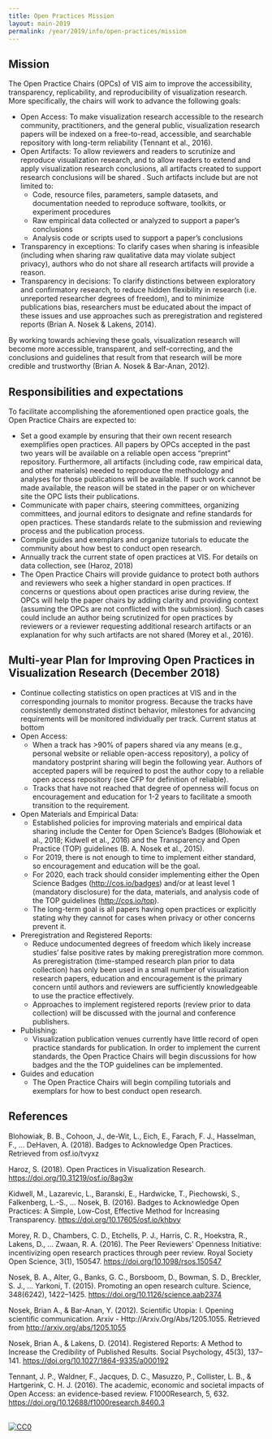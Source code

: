 ```yaml
---
title: Open Practices Mission
layout: main-2019
permalink: /year/2019/info/open-practices/mission
---
```


## Mission

The Open Practice Chairs (OPCs) of VIS aim to improve the accessibility, transparency, replicability, and reproducibility of visualization research. More specifically, the chairs will work to advance the following goals:

* Open Access: To make visualization research accessible to the research community, practitioners, and the general public, visualization research papers will be indexed on a free-to-read, accessible, and searchable repository with long-term reliability (Tennant et al., 2016).
* Open Artifacts: To allow reviewers and readers to scrutinize and reproduce visualization research, and to allow readers to extend and apply visualization research conclusions, all artifacts created to support research conclusions will be shared . Such artifacts include but are not limited to: 
  * Code, resource files, parameters, sample datasets, and documentation needed to reproduce software, toolkits, or experiment procedures
  * Raw empirical data collected or analyzed to support a paper’s conclusions
  * Analysis code or scripts used to support a paper’s conclusions
* Transparency in exceptions: To clarify cases when sharing is infeasible (including when sharing raw qualitative data may violate subject privacy), authors who do not share all research artifacts will provide a reason.
* Transparency in decisions: To clarify distinctions between exploratory and confirmatory research, to reduce hidden flexibility in research (i.e. unreported researcher degrees of freedom), and to minimize publications bias, researchers must be educated about the impact of these issues and use approaches such as preregistration and registered reports (Brian A. Nosek & Lakens, 2014).

By working towards achieving these goals, visualization research will become more accessible, transparent, and self-correcting, and the conclusions and guidelines that result from that research will be more credible and trustworthy (Brian A. Nosek & Bar-Anan, 2012).


## Responsibilities and expectations

To facilitate accomplishing the aforementioned open practice goals, the Open Practice Chairs are expected to:
* Set a good example by ensuring that their own recent research exemplifies open practices. All papers by OPCs accepted in the past two years will be available on a reliable open access “preprint” repository. Furthermore, all artifacts (including code, raw empirical data, and other materials) needed to reproduce the methodology and analyses for those publications will be available. If such work cannot be made available, the reason will be stated in the paper or on whichever site the OPC lists their publications.
* Communicate with paper chairs, steering committees, organizing committees, and journal editors to designate and refine standards for open practices. These standards relate to the submission and reviewing process and the publication process.
* Compile guides and exemplars and organize tutorials to educate the community about how best to conduct open research.
* Annually track the current state of open practices at VIS. For details on data collection, see (Haroz, 2018)
* The Open Practice Chairs will provide guidance to protect both authors and reviewers who seek a higher standard in open practices. If concerns or questions about open practices arise during review, the OPCs will help the paper chairs by adding clarity and providing context (assuming the OPCs are not conflicted with the submission). Such cases could include an author being scrutinized for open practices by reviewers or a reviewer requesting additional research artifacts or an explanation for why such artifacts are not shared (Morey et al., 2016).


## Multi-year Plan for Improving Open Practices in Visualization Research (December 2018)

* Continue collecting statistics on open practices at VIS and in the corresponding journals to monitor progress. Because the tracks have consistently demonstrated distinct behavior, milestones for advancing requirements will be monitored individually per track. Current status at bottom
* Open Access:
  * When a track has >90% of papers shared via any means (e.g., personal website or reliable open-access repository), a policy of mandatory postprint sharing will begin the following year. Authors of accepted papers will be required to post the author copy to a reliable open access repository (see CFP for definition of reliable).
  * Tracks that have not reached that degree of openness will focus on encouragement and education for 1-2 years to facilitate a smooth transition to the requirement.
* Open Materials and Empirical Data:
  * Established policies for improving materials and empirical data sharing include the Center for Open Science’s Badges (Blohowiak et al., 2018; Kidwell et al., 2016) and the Transparency and Open Practice (TOP) guidelines (B. A. Nosek et al., 2015).
  * For 2019, there is not enough to time to implement either standard, so encouragement and education will be the goal.
  * For 2020, each track should consider implementing either the Open Science Badges (http://cos.io/badges) and/or at least level 1 (mandatory disclosure) for the data, materials, and analysis code of the TOP guidelines (http://cos.io/top).
  * The long-term goal is all papers having open practices or explicitly stating why they cannot for cases when privacy or other concerns prevent it.
* Preregistration and Registered Reports:
  * Reduce undocumented degrees of freedom which likely increase studies’ false positive rates by making preregistration more common. As preregistration (time-stamped research plan prior to data collection) has only been used in a small number of visualization research papers, education and encouragement is the primary concern until authors and reviewers are sufficiently knowledgeable to use the practice effectively.
  * Approaches to implement registered reports (review prior to data collection) will be discussed with the journal and conference publishers.
* Publishing:
  * Visualization publication venues currently have little record of open practice standards for publication. In order to implement the current standards, the Open Practice Chairs will begin discussions for how badges and the the TOP guidelines can be implemented.
* Guides and education
  * The Open Practice Chairs will begin compiling tutorials and exemplars for how to best conduct open research.


## References

Blohowiak, B. B., Cohoon, J., de-Wit, L., Eich, E., Farach, F. J., Hasselman, F., … DeHaven, A. (2018). Badges to Acknowledge Open Practices. Retrieved from osf.io/tvyxz

Haroz, S. (2018). Open Practices in Visualization Research. https://doi.org/10.31219/osf.io/8ag3w

Kidwell, M., Lazarevic, L., Baranski, E., Hardwicke, T., Piechowski, S., Falkenberg, L.-S., … Nosek, B. (2016). Badges to Acknowledge Open Practices: A Simple, Low-Cost, Effective Method for Increasing Transparency. https://doi.org/10.17605/osf.io/khbvy

Morey, R. D., Chambers, C. D., Etchells, P. J., Harris, C. R., Hoekstra, R., Lakens, D., … Zwaan, R. A. (2016). The Peer Reviewers’ Openness Initiative: incentivizing open research practices through peer review. Royal Society Open Science, 3(1), 150547. https://doi.org/10.1098/rsos.150547

Nosek, B. A., Alter, G., Banks, G. C., Borsboom, D., Bowman, S. D., Breckler, S. J., … Yarkoni, T. (2015). Promoting an open research culture. Science, 348(6242), 1422–1425. https://doi.org/10.1126/science.aab2374

Nosek, Brian A., & Bar-Anan, Y. (2012). Scientific Utopia: I. Opening scientific communication. Arxiv - Http://Arxiv.Org/Abs/1205.1055. Retrieved from http://arxiv.org/abs/1205.1055

Nosek, Brian A., & Lakens, D. (2014). Registered Reports: A Method to Increase the Credibility of Published Results. Social Psychology, 45(3), 137–141. https://doi.org/10.1027/1864-9335/a000192

Tennant, J. P., Waldner, F., Jacques, D. C., Masuzzo, P., Collister, L. B., & Hartgerink, C. H. J. (2016). The academic, economic and societal impacts of Open Access: an evidence-based review. F1000Research, 5, 632. https://doi.org/10.12688/f1000research.8460.3


<br /> <a rel="license" href="http://creativecommons.org/publicdomain/zero/1.0/"> <img src="https://licensebuttons.net/p/zero/1.0/80x15.png" style="border-style: none;" alt="CC0" /> </a>